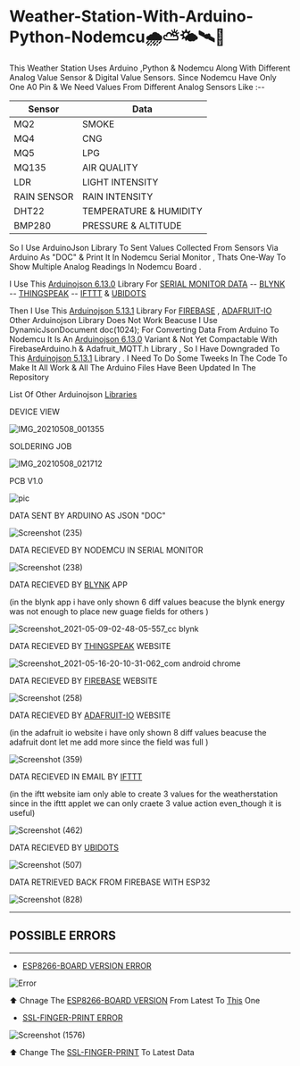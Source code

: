 # Weather-Station-With-Arduino-Python-Nodemcu🌧️⛅🌤️🛰️📡
This Weather Station Uses Arduino ,Python & Nodemcu Along With Different Analog  Value Sensor & Digital Value Sensors. 
Since Nodemcu Have Only One A0 Pin & We Need Values From Different Analog Sensors Like :--

Sensor         | Data
----           | ------
MQ2            | SMOKE 
MQ4            | CNG 
MQ5            | LPG
MQ135          | AIR QUALITY
LDR            | LIGHT INTENSITY
RAIN SENSOR    | RAIN INTENSITY
DHT22          | TEMPERATURE & HUMIDITY  
BMP280         | PRESSURE & ALTITUDE 


So I Use ArduinoJson Library To Sent Values Collected From Sensors Via Arduino As "DOC" & Print It In Nodemcu Serial Monitor , Thats One-Way To Show Multiple Analog Readings In Nodemcu Board .

I Use This [Arduinojson 6.13.0](https://downloads.arduino.cc/libraries/github.com/bblanchon/ArduinoJson-6.13.0.zip) Library For [SERIAL MONITOR DATA](https://user-images.githubusercontent.com/25906435/118393393-86381180-b65c-11eb-9b50-215d0a341aa8.png) -- [BLYNK](https://blynk.io/) -- [THINGSPEAK](https://thingspeak.com/) -- [IFTTT](https://ifttt.com/) & [UBIDOTS](https://ubidots.com/)

Then I Use This [Arduinojson 5.13.1](https://downloads.arduino.cc/libraries/github.com/bblanchon/ArduinoJson-5.13.1.zip) Library For [FIREBASE](https://firebase.google.com) , [ADAFRUIT-IO](https://io.adafruit.com/)  Other Arduinojson Library Does Not Work Beacuse I Use DynamicJsonDocument doc(1024); For Converting Data From Arduino To Nodemcu It Is An [Arduinojson 6.13.0](https://downloads.arduino.cc/libraries/github.com/bblanchon/ArduinoJson-6.13.0.zip) Variant & Not Yet Compactable With FirebaseArduino.h & Adafruit_MQTT.h Library , So I Have Downgraded To This [Arduinojson 5.13.1](https://downloads.arduino.cc/libraries/github.com/bblanchon/ArduinoJson-5.13.1.zip) Library . I Need To Do Some Tweeks In The Code To Make It All Work & All The Arduino Files Have Been Updated In The Repository

List Of Other Arduinojson [Libraries](https://www.arduinolibraries.info/libraries/arduino-json)

DEVICE VIEW

![IMG_20210508_001355](https://user-images.githubusercontent.com/25906435/118393866-ec259880-b65e-11eb-849f-6b332e847f9f.jpg)

SOLDERING JOB 

![IMG_20210508_021712](https://user-images.githubusercontent.com/25906435/118393871-f8a9f100-b65e-11eb-8395-6a28c39265ce.jpg)

PCB V1.0

![pic](https://user-images.githubusercontent.com/25906435/151170256-3baeaa12-2bda-40ab-a022-c19e5736f712.png)


DATA SENT BY ARDUINO AS JSON "DOC"

![Screenshot (235)](https://user-images.githubusercontent.com/25906435/118393371-71f41480-b65c-11eb-94cd-511564734ba4.png)

DATA RECIEVED BY NODEMCU IN SERIAL MONITOR

![Screenshot (238)](https://user-images.githubusercontent.com/25906435/118393393-86381180-b65c-11eb-9b50-215d0a341aa8.png)

DATA RECIEVED BY [BLYNK](https://blynk.io/) APP

(in the blynk app i have only shown 6 diff values beacuse the blynk energy was not enough to place new guage fields for others )

![Screenshot_2021-05-09-02-48-05-557_cc blynk](https://user-images.githubusercontent.com/25906435/118393486-12e2cf80-b65d-11eb-97fb-504bba5522a6.jpg)

DATA RECIEVED BY [THINGSPEAK](https://thingspeak.com/) WEBSITE

![Screenshot_2021-05-16-20-10-31-062_com android chrome](https://user-images.githubusercontent.com/25906435/118401476-85ff3c80-b683-11eb-8f7d-4bb1ef685694.jpg)

DATA RECIEVED BY [FIREBASE](https://firebase.google.com) WEBSITE

![Screenshot (258)](https://user-images.githubusercontent.com/25906435/118621314-df7e7d00-b7e3-11eb-8ba2-2c568cd2aa0e.png)

DATA RECIEVED BY [ADAFRUIT-IO](https://io.adafruit.com/) WEBSITE

(in the adafruit io website i have only shown 8 diff values beacuse the adafruit dont let me add more since the field was full )

![Screenshot (359)](https://user-images.githubusercontent.com/25906435/119191020-c0117980-ba9b-11eb-8f94-e5fa19a67de7.png)

DATA RECIEVED IN EMAIL BY [IFTTT](https://ifttt.com/)

(in the iftt website iam only able to create 3 values for the weatherstation since in the ifttt applet we can only craete 3 value action even_though it is useful)

![Screenshot (462)](https://user-images.githubusercontent.com/25906435/119258444-3f5f9400-bbe7-11eb-87d3-d196368f5a3b.png)

DATA RECIEVED BY [UBIDOTS](https://ubidots.com/)

![Screenshot (507)](https://user-images.githubusercontent.com/25906435/119342676-0ab90e80-bcb3-11eb-85ea-585a2b6ba49a.png)

DATA RETRIEVED BACK FROM FIREBASE WITH ESP32

![Screenshot (828)](https://user-images.githubusercontent.com/25906435/123523339-9a9e0e00-d6e0-11eb-909b-8e7b1cdc2c91.png)


-----------------------------

## POSSIBLE ERRORS
 
-----------------------------

- [ESP8266-BOARD VERSION ERROR](https://miro.medium.com/max/1400/1*Gid6GfUT9l9qStTNtrfeDw.jpeg)

![Error](https://user-images.githubusercontent.com/25906435/150829184-27995459-4846-41aa-9150-dde984879718.png) 

⬆️ Chnage The [ESP8266-BOARD VERSION](https://miro.medium.com/max/1400/1*Gid6GfUT9l9qStTNtrfeDw.jpeg) From Latest To [This](https://github.com/esp8266/Arduino/releases/download/2.7.4/esp8266-2.7.4.zip) One

- [SSL-FINGER-PRINT ERROR](https://i.stack.imgur.com/opjrg.png)

![Screenshot (1576)](https://user-images.githubusercontent.com/25906435/150845881-1bce9aed-89d7-45f6-a314-ad354fedf8cd.png)

⬆️ Change The [SSL-FINGER-PRINT](https://github.com/FirebaseExtended/firebase-arduino/pull/537/files) To Latest Data

